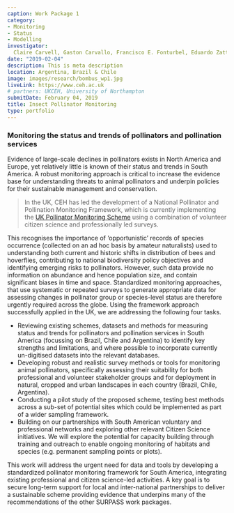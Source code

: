 ```yaml
---
caption: Work Package 1
category:
- Monitoring
- Status 
- Modelling
investigator: 
  Claire Carvell, Gaston Carvallo, Francisco E. Fonturbel, Eduardo Zattara, Tiago Mauricio Francoy, Bruno de Carvalho Albertini, Sheina Koffler, Natalia Pirani Ghilardi-Lopes, Etienne Americo Cartolano Junior, Charles Fernando dos Santo, Rob Boyds, Jeff Ollerton,
date: "2019-02-04"
description: This is meta description
location: Argentina, Brazil & Chile
image: images/research/bombus_wp1.jpg
liveLink: https://www.ceh.ac.uk
# partners: UKCEH, University of Northampton
submitDate: February 04, 2019
title: Insect Pollinator Monitoring
type: portfolio
---
```


### Monitoring the status and trends of pollinators and pollination services 

Evidence of large-scale declines in pollinators exists in North America and Europe, yet relatively little is known of their status and trends in South America. A robust monitoring approach is critical to increase the evidence base for understanding threats to animal pollinators and underpin policies for their sustainable management and conservation.

> In the UK, CEH has led the development of a National Pollinator and Pollination Monitoring Framework, which is currently implementing the [UK Pollinator Monitoring Scheme](https://www.ceh.ac.uk/our-science/projects/pollinator-monitoring) using a combination of volunteer citizen science and professionally led surveys.

This recognises the importance of ‘opportunistic’ records of species occurrence (collected on an ad hoc basis by amateur naturalists) used to understanding both current and historic shifts in distribution of bees and hoverflies, contributing to national biodiversity policy objectives and identifying emerging risks to pollinators. However, such data provide no information on abundance and hence population size, and contain significant biases in time and space. Standardized monitoring approaches, that use systematic or repeated surveys to generate appropriate data for assessing changes in pollinator group or species-level status are therefore urgently required across the globe. Using the framework approach successfully applied in the UK, we are addressing the following four tasks.

 * Reviewing existing schemes, datasets and methods for measuring status and trends for pollinators and pollination services in South America (focussing on Brazil, Chile and Argentina) to identify key strengths and limitations, and where possible to incorporate currently un-digitised datasets into the relevant databases.
*	Developing robust and realistic survey methods or tools for monitoring animal pollinators, specifically assessing their suitability for both professional and volunteer stakeholder groups and for deployment in natural, cropped and urban landscapes in each country (Brazil, Chile, Argentina).
* Conducting a pilot study of the proposed scheme, testing best methods across a sub-set of potential sites which could be implemented as part of a wider sampling framework. 
*	Building on our partnerships with South American voluntary and professional networks and exploring other relevant Citizen Science initiatives. We will explore the potential for capacity building through training and outreach to enable ongoing monitoring of habitats and species (e.g. permanent sampling points or plots). 

This work will address the urgent need for data and tools by developing a standardized pollinator monitoring framework for South America, integrating existing professional and citizen science-led activities. A key goal is to secure long-term support for local and inter-national partnerships to deliver a sustainable scheme providing evidence that underpins many of the recommendations of the other SURPASS work packages.